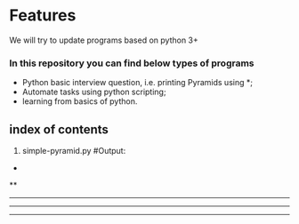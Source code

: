 # Features

We will try to update programs based on python 3+


### In this repository you can find below types of programs

- Python basic interview question, i.e. printing Pyramids using *;
- Automate tasks using python scripting;
- learning from basics of python.

## index of contents
1. simple-pyramid.py
#Output:
*
**
***
****
*****
